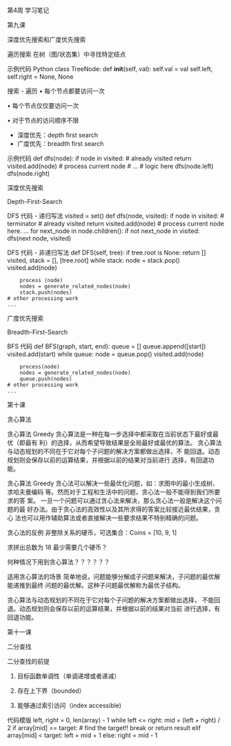 第4周    学习笔记



第九课

深度优先搜索和广度优先搜索


遍历搜索
在树（图/状态集）中寻找特定结点

示例代码
Python
class TreeNode: 
def __init__(self, val): 
    self.val = val 
    self.left, self.right = None, None



搜索 - 遍历
• 每个节点都要访问一次

• 每个节点仅仅要访问一次

• 对于节点的访问顺序不限 
- 深度优先：depth first search 
- 广度优先：breadth first search


示例代码
def dfs(node): 
    if node in visited: 
    # already visited 
        return
    visited.add(node) 
    # process current node 
    # ... # logic here 
    dfs(node.left) 
    dfs(node.right)




深度优先搜索

Depth-First-Search

DFS 代码 - 递归写法
visited = set() 
def dfs(node, visited): 
    if node in visited: # terminator 
    # already visited 
        return 
    visited.add(node) 
    # process current node here. 
    ...
for next_node in node.children(): 
    if not next_node in visited: 
        dfs(next node, visited)

DFS 代码 - 非递归写法
def DFS(self, tree): 
    if tree.root is None: 
        return [] 
    visited, stack = [], [tree.root] 
    while stack: 
        node = stack.pop() 
        visited.add(node)

        process (node) 
        nodes = generate_related_nodes(node) 
        stack.push(nodes) 
    # other processing work 
    ...



广度优先搜索

Breadth-First-Search

BFS 代码
def BFS(graph, start, end): 
    queue = [] 
    queue.append([start]) 
    visited.add(start) 
    while queue: 
        node = queue.pop() 
        visited.add(node) 
 
        process(node) 
        nodes = generate_related_nodes(node) 
        queue.push(nodes) 
    # other processing work 
    ...




第十课

贪心算法

贪心算法 Greedy
贪心算法是一种在每一步选择中都采取在当前状态下最好或最优（即最有
利）的选择，从而希望导致结果是全局最好或最优的算法。 
贪心算法与动态规划的不同在于它对每个子问题的解决方案都做出选择，不
能回退。动态规划则会保存以前的运算结果，并根据以前的结果对当前进行
选择，有回退功能。

贪心算法 Greedy
贪心法可以解决一些最优化问题，如：求图中的最小生成树、求哈夫曼编码
等。然而对于工程和生活中的问题，贪心法一般不能得到我们所要求的答
案。 
一旦一个问题可以通过贪心法来解决，那么贪心法一般是解决这个问题的最
好办法。由于贪心法的高效性以及其所求得的答案比较接近最优结果，贪心
法也可以用作辅助算法或者直接解决一些要求结果不特别精确的问题。


贪心法的反例
非整除关系的硬币，可选集合：Coins = [10, 9, 1]

求拼出总数为 18 最少需要几个硬币？



何种情况下用到贪心算法？？？？？？

适用贪心算法的场景
简单地说，问题能够分解成子问题来解决，子问题的最优解能递推到最终
问题的最优解。这种子问题最优解称为最优子结构。

贪心算法与动态规划的不同在于它对每个子问题的解决方案都做出选择，
不能回退。动态规划则会保存以前的运算结果，并根据以前的结果对当前
进行选择，有回退功能。






第十一课

二分查找

二分查找的前提
1. 目标函数单调性（单调递增或者递减）

2. 存在上下界（bounded）

3. 能够通过索引访问（index accessible)



代码模版
left, right = 0, len(array) - 1 
while left <= right: 
    mid = (left + right) / 2 
    if array[mid] == target: 
        # find the target!! 
        break or return result 
    elif array[mid] < target: 
        left = mid + 1 
    else: 
        right = mid - 1
